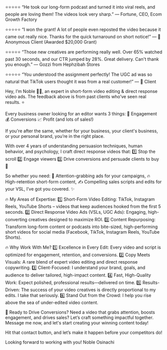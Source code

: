 ⭐️⭐️⭐️⭐️⭐️ “He took our long-form podcast and turned it into viral reels, and people are loving them! The videos look very sharp.” — Fortune, CEO, Ecom Growth Factory

⭐️⭐️⭐️⭐️⭐️ “I won the grant! A lot of people even reposted the video because it came out really nice. Thanks for the quick turnaround on short notice!” — 👻 Anonymous Client (Awarded $20,000 Grant)

⭐️⭐️⭐️⭐️⭐️ “Those new creatives are performing really well. Over 65% watched past 30 seconds, and our CTR jumped by 28%. Great delivery. Can't thank you enough.” — Gozzi from Hephzibah Stores

⭐️⭐️⭐️⭐️⭐️ “You understood the assignment perfectly! The UGC ad was so natural that TikTok users thought it was from a real customer!” — 👻 Client

Hey, I’m Noble 👨‍💻, an expert in short-form video editing & direct response video ads. The feedback above is from past clients who’ve seen real results. ⭐️

Every business owner looking for an editor wants 3 things:
🚀 Engagement
💰 Conversions
📈 Profit (and lots of sales!)

If you're after the same, whether for your business, your client's business, or your personal brand, you’re in the right place.

With over 4 years of understanding persuasion techniques, human behavior, and psychology, I craft direct response videos that:
1️⃣ Stop the scroll
2️⃣ Engage viewers
3️⃣ Drive conversions and persuade clients to buy 👊

So whether you need:
🎯 Attention-grabbing ads for your campaigns,
🔥 High-retention short-form content,
✍️ Compelling sales scripts and edits for your VSL,
I’ve got you covered. ✨

🔥 My Areas of Expertise:
1️⃣ Short-Form Video Editing: TikTok, Instagram Reels, YouTube Shorts – videos that keep audiences hooked from the first 5 seconds.
2️⃣ Direct Response Video Ads (VSLs, UGC Ads): Engaging, high-converting creatives designed to maximize ROI.
3️⃣ Content Repurposing: Transform long-form content or podcasts into bite-sized, high-performing short videos for social media (Facebook, TikTok, Instagram Reels, YouTube Shorts).

🔥 Why Work With Me?
1️⃣ Excellence in Every Edit: Every video and script is optimized for engagement, retention, and conversions.
2️⃣ Copy Meets Visuals: A rare blend of expert video editing and direct response copywriting.
3️⃣ Client-Focused: I understand your brand, goals, and audience to deliver tailored, high-impact content.
4️⃣ Fast, High-Quality Work: Expect polished, professional results—delivered on time.
5️⃣ Results-Driven: The success of your video creatives is directly proportional to my edits. I take that seriously.
6️⃣ Stand Out from the Crowd: I help you rise above the sea of under-edited video content.

🚀 Ready to Drive Conversions?
Need a video that grabs attention, boosts engagement, and drives sales? Let’s craft something impactful together. Message me now, and let's start creating your winning content today!

Hit that contact button, and let’s make it happen before your competitors do!

Looking forward to working with you!
Noble Osinachi
